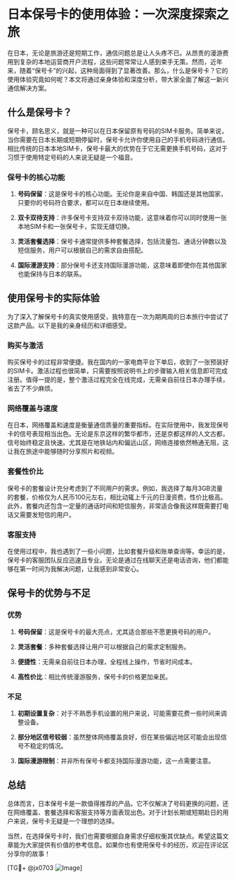# 日本保号卡的使用体验：一次深度探索之旅

在日本，无论是旅游还是短期工作，通信问题总是让人头疼不已。从昂贵的漫游费用到复杂的本地运营商开户流程，这些问题常常让人感到束手无策。然而，近年来，随着“保号卡”的兴起，这种局面得到了显著改善。那么，什么是保号卡？它的使用体验究竟如何呢？本文将通过亲身体验和深度分析，带大家全面了解这一新兴通信解决方案。

## 什么是保号卡？

保号卡，顾名思义，就是一种可以在日本保留原有号码的SIM卡服务。简单来说，当你需要在日本长期或短期停留时，保号卡允许你使用自己的手机号码进行通信。相比传统的日本本地SIM卡，保号卡最大的优势在于它无需更换手机号码，这对于习惯于使用特定号码的人来说无疑是一个福音。

### 保号卡的核心功能

1. **号码保留**：这是保号卡的核心功能。无论你是来自中国、韩国还是其他国家，只要你的号码符合要求，都可以在日本继续使用。
   
2. **双卡双待支持**：许多保号卡支持双卡双待功能，这意味着你可以同时使用一张本地SIM卡和一张保号卡，实现无缝切换。

3. **灵活套餐选择**：保号卡通常提供多种套餐选择，包括流量包、通话分钟数以及短信服务，用户可以根据自己的需求自由搭配。

4. **国际漫游支持**：部分保号卡还支持国际漫游功能，这意味着即使你在其他国家也能保持与日本的联系。

## 使用保号卡的实际体验

为了深入了解保号卡的真实使用感受，我特意在一次为期两周的日本旅行中尝试了这款产品。以下是我的亲身经历和详细感受。

### 购买与激活

购买保号卡的过程非常便捷。我在国内的一家电商平台下单后，收到了一张预装好的SIM卡。激活过程也很简单，只需要按照说明书上的步骤输入相关信息即可完成注册。值得一提的是，整个激活过程完全在线完成，无需亲自前往日本办理手续，省去了不少麻烦。

### 网络覆盖与速度

在日本，网络覆盖和速度是衡量通信质量的重要指标。在实际使用中，我发现保号卡的信号表现相当出色。无论是东京这样的繁华都市，还是京都这样的人文古都，信号始终稳定且快速。尤其是在地铁站内和偏远山区，网络连接依然畅通无阻，这让我在旅途中能够随时分享照片和视频。

### 套餐性价比

保号卡的套餐设计充分考虑到了不同用户的需求。例如，我选择了每月3GB流量的套餐，价格仅为人民币100元左右，相比动辄上千元的日漫资费，性价比极高。此外，套餐内还包含一定量的通话时间和短信服务，非常适合像我这样既需要打电话又需要发短信的用户。

### 客服支持

在使用过程中，我也遇到了一些小问题，比如套餐升级和账单查询等。幸运的是，保号卡的客服团队反应迅速且专业。无论是通过在线聊天还是电话咨询，他们都能够在第一时间为我解决问题，让我感到非常安心。

## 保号卡的优势与不足

### 优势

1. **号码保留**：这是保号卡的最大亮点，尤其适合那些不愿更换号码的用户。
   
2. **灵活套餐**：多种套餐选择让用户可以根据自己的需求定制服务。

3. **便捷性**：无需亲自前往日本办理，全程线上操作，节省时间成本。

4. **高性价比**：相比传统漫游服务，保号卡的价格更加亲民。

### 不足

1. **初期设置复杂**：对于不熟悉手机设置的用户来说，可能需要花费一些时间来调整设备。

2. **部分地区信号较弱**：虽然整体网络覆盖良好，但在某些偏远地区可能会出现信号不稳定的情况。

3. **国际漫游限制**：并非所有保号卡都支持国际漫游功能，这一点需要注意。

## 总结

总体而言，日本保号卡是一款值得推荐的产品。它不仅解决了号码更换的问题，还在网络覆盖、套餐选择和客服支持等方面表现出色。对于计划长期或短期赴日的用户来说，保号卡无疑是一个理想的选择。

当然，在选择保号卡时，我们也需要根据自身需求仔细权衡其优缺点。希望这篇文章能为大家提供有价值的参考信息。如果你也有使用保号卡的经历，欢迎在评论区分享你的故事！

[TG💪+ @jx0703 ![Image](https://github.com/user-attachments/assets/dbca1d08-cadb-493c-b0ec-ad6f7a83f270)]